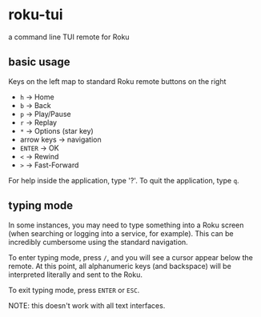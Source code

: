 # roku-tui
a command line TUI remote for Roku

## basic usage
Keys on the left map to standard Roku remote buttons on the right
* `h` -> Home
* `b` -> Back
* `p` -> Play/Pause
* `r` -> Replay
* `*` -> Options (star key)
* arrow keys -> navigation
* `ENTER` -> OK
* `<` -> Rewind
* `>` -> Fast-Forward

For help inside the application, type '?'.
To quit the application, type `q`.

## typing mode
In some instances, you may need to type something into a Roku screen 
(when searching or logging into a service, for example). This can be 
incredibly cumbersome using the standard navigation.

To enter typing mode, press `/`, and you will see a cursor appear below 
the remote. At this point, all alphanumeric keys (and backspace) will 
be interpreted literally and sent to the Roku.

To exit typing mode, press `ENTER` or `ESC`.

NOTE: this doesn't work with all text interfaces.

